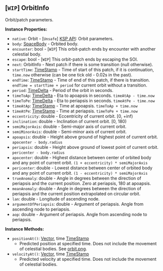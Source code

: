 ## \[`WIP`\] OrbitInfo

Orbit/patch parameters.


**Instance Properties:**
- `native`: Orbit - \[`Unsafe`\] [KSP API](https://kerbalspaceprogram.com/api/class_orbit.html): Orbit parameters.
- `body`: [SpaceBody](SpaceBody.md) - Orbited body.
- `encounter`: bool - \[`WIP`\] This orbit-patch ends by encounter with another celestial body.
- `escape`: bool - \[`WIP`\] This orbit-patch ends by escaping the SOI.
- `next`: OrbitInfo - Next patch if there is some transition (null otherwise).
- `startTime`: [TimeStamp](TimeStamp.md) - Time of start of this patch, if it is continuation, `time.now` otherwise (can be one tick old - 0.02s in the past).
- `endTime`: [TimeStamp](TimeStamp.md) - Time of end of this patch, if there is transition. `endTime = startTime + period` for current orbit without a transition.
- `period`: [TimeDelta](TimeDelta.md) - Period of the orbit in seconds.
- `timeToAp`: [TimeDelta](TimeDelta.md) - Eta to apoapsis in seconds. `timeAtAp - time.now`
- `timeToPe`: [TimeDelta](TimeDelta.md) - Eta to periapsis in seconds. `timeAtPe - time.now`
- `timeAtAp`: [TimeStamp](TimeStamp.md) - Time at apoapsis. `timeToAp + time.now`
- `timeAtPe`: [TimeStamp](TimeStamp.md) - Time at periapsis. `timeToPe + time.now`
- `eccentricity`: double - Eccentricity of current orbit. \[0, +inf)
- `inclination`: double - Inclination of current orbit. \[0, 180)
- `semiMajorAxis`: double - Semi-major axis of current orbit.
- `semiMinorAxis`: double - Semi-minor axis of current orbit.
- `apoapsis`: double - Height above ground of highest point of current orbit. `apocenter - body.radius`
- `periapsis`: double - Height above ground of lowest point of current orbit. `pericenter - body.radius`
- `apocenter`: double - Highest distance between center of orbited body and any point of current orbit. `(1 + eccentricity) * semiMajorAxis`
- `pericenter`: double - Lowest distance between center of orbited body and any point of current orbit. `(1 - eccentricity) * semiMajorAxis`
- `trueAnomaly`: double - Angle in degrees between the direction of periapsis and the current position. Zero at periapsis, 180 at apoapsis.
- `meanAnomaly`: double - Angle in degrees between the direction of periapsis and the current position extrapolated on circular orbit.
- `lan`: double - Longitude of ascending node.
- `argumentOfPeriapsis`: double - Argument of periapsis. Angle from ascending node to periapsis.
- `aop`: double - Argument of periapsis. Angle from ascending node to periapsis.

**Instance Methods:**
- `positionAt()`: [Vector](Vector.md), time [TimeStamp](TimeStamp.md)
  - Predicted position at specified time. Does not include the movement of celestial bodies. See [orbit.png](orbit.png).
- `velocityAt()`: [Vector](Vector.md), time [TimeStamp](TimeStamp.md)
  - Predicted velocity at specified time. Does not include the movement of celestial bodies.

